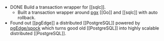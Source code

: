 - DONE Build a transaction wrapper for [[sqlc]].
	- Built a transaction wrapper around [pgx](https://github.com/jackc/pgx) [[Go]] and [[sqlc]] with auto rollback.
- Found out [[pgEdge]] a distributed [[PostgreSQL]] powered by [pgEdge/spock](https://github.com/pgEdge/spock) which turns good old [[PostgreSQL]] into highly scalable distributed [[PostgreSQL]].